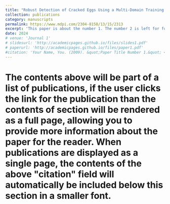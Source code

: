 ```yaml
---
title: "Robust Detection of Cracked Eggs Using a Multi-Domain Training Method for Practical Egg Production"
collection: publications
category: manuscripts
permalink: https://www.mdpi.com/2304-8158/13/15/2313
excerpt: 'This paper is about the number 1. The number 2 is left for future work.'
date: 2024
# venue: 'Journal 1'
# slidesurl: 'http://academicpages.github.io/files/slides1.pdf'
# paperurl: 'http://academicpages.github.io/files/paper1.pdf'
#citation: 'Your Name, You. (2009). &quot;Paper Title Number 1.&quot; <i>Journal 1</i>. 1(1).'
---
```


# The contents above will be part of a list of publications, if the user clicks the link for the publication than the contents of section will be rendered as a full page, allowing you to provide more information about the paper for the reader. When publications are displayed as a single page, the contents of the above "citation" field will automatically be included below this section in a smaller font.

